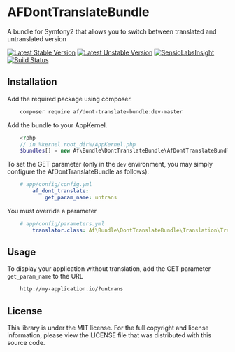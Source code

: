 AFDontTranslateBundle
=====================

A bundle for Symfony2 that allows you to switch between translated and untranslated version

[![Latest Stable Version](https://poser.pugx.org/af/dont-translate-bundle/v/stable.png)](https://packagist.org/packages/af/dont-translate-bundle "Latest Stable Version")
[![Latest Unstable Version](https://poser.pugx.org/af/dont-translate-bundle/v/unstable.png)](https://packagist.org/packages/af/dont-translate-bundle "Latest Unstable Version")
[![SensioLabsInsight](https://insight.sensiolabs.com/projects/c9aacbe9-4d32-42e3-83c7-fc4f6ee77d1e/mini.png)](https://insight.sensiolabs.com/projects/c9aacbe9-4d32-42e3-83c7-fc4f6ee77d1e "SensioLabsInsight")
[![Build Status](https://travis-ci.org/antfroger/AfDontTranslateBundle.png?branch=master)](https://travis-ci.org/antfroger/AfDontTranslateBundle "Build status")

Installation
------------

Add the required package using composer.

```sh
    composer require af/dont-translate-bundle:dev-master
```

Add the bundle to your AppKernel.

```php
    <?php
    // in %kernel.root_dir%/AppKernel.php
    $bundles[] = new Af\Bundle\DontTranslateBundle\AfDontTranslateBundle();
```

To set the GET parameter (only in the `dev` environment, you may simply configure the AfDontTranslateBundle as follows):

```yaml
    # app/config/config.yml
        af_dont_translate:
            get_param_name: untrans
```

You must override a parameter

```yaml
    # app/config/parameters.yml
        translator.class: Af\Bundle\DontTranslateBundle\Translation\Translator
```

Usage
-----

To display your application without translation, add the GET parameter `get_param_name` to the URL

```html
    http://my-application.io/?untrans
```

License
-------

This library is under the MIT license.
For the full copyright and license information, please view the LICENSE file that was distributed with this source code.
